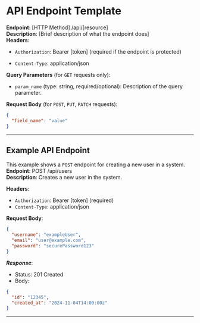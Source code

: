 # API Endpoint Template

**Endpoint**:
[HTTP Method] /api/[resource]  
**Description**: [Brief description of what the endpoint does]  
**Headers**:

- `Authorization`: Bearer [token] (required if the endpoint is protected)

- `Content-Type`: application/json

**Query Parameters** (for `GET` requests only):

- `param_name` (type: string, required/optional): Description of the query parameter.

**Request Body** (for `POST`, `PUT`, `PATCH` requests):


```json
{
  "field_name": "value" 
}
```

---

## Example API Endpoint

This example shows a `POST` endpoint for creating a new user in a system.  
**Endpoint**: POST /api/users  
**Description**: Creates a new user in the system.

**Headers**:

- `Authorization`: Bearer [token] (required)
- `Content-Type`: application/json

**Request Body**:

```json
{
  "username": "exampleUser", 
  "email": "user@example.com", 
  "password": "securePassword123" 
}
```

***Response***:

- Status: 201 Created
- Body:

```json
{
  "id": "12345", 
  "created_at": "2024-11-04T14:00:00z" 
}
```
---